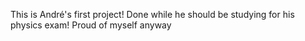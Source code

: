 This is André's first project!
Done while he should be studying for his physics exam!
Proud of myself anyway